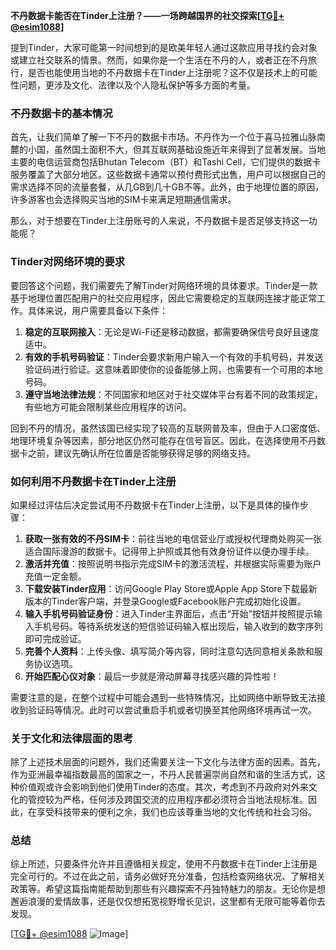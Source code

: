 **不丹数据卡能否在Tinder上注册？——一场跨越国界的社交探索[[TG💪+ @esim1088](https://t.me/s/esim1088)]**

提到Tinder，大家可能第一时间想到的是欧美年轻人通过这款应用寻找约会对象或建立社交联系的情景。然而，如果你是一个生活在不丹的人，或者正在不丹旅行，是否也能使用当地的不丹数据卡在Tinder上注册呢？这不仅是技术上的可能性问题，更涉及文化、法律以及个人隐私保护等多方面的考量。

### 不丹数据卡的基本情况

首先，让我们简单了解一下不丹的数据卡市场。不丹作为一个位于喜马拉雅山脉南麓的小国，虽然国土面积不大，但其互联网基础设施近年来得到了显著发展。当地主要的电信运营商包括Bhutan Telecom（BT）和Tashi Cell，它们提供的数据卡服务覆盖了大部分地区。这些数据卡通常以预付费形式出售，用户可以根据自己的需求选择不同的流量套餐，从几GB到几十GB不等。此外，由于地理位置的原因，许多游客也会选择购买当地的SIM卡来满足短期通信需求。

那么，对于想要在Tinder上注册账号的人来说，不丹数据卡是否足够支持这一功能呢？

### Tinder对网络环境的要求

要回答这个问题，我们需要先了解Tinder对网络环境的具体要求。Tinder是一款基于地理位置匹配用户的社交应用程序，因此它需要稳定的互联网连接才能正常工作。具体来说，用户需要具备以下条件：

1. **稳定的互联网接入**：无论是Wi-Fi还是移动数据，都需要确保信号良好且速度适中。
2. **有效的手机号码验证**：Tinder会要求新用户输入一个有效的手机号码，并发送验证码进行验证。这意味着即使你的设备能够上网，也需要有一个可用的本地号码。
3. **遵守当地法律法规**：不同国家和地区对于社交媒体平台有着不同的政策规定，有些地方可能会限制某些应用程序的访问。

回到不丹的情况，虽然该国已经实现了较高的互联网普及率，但由于人口密度低、地理环境复杂等因素，部分地区仍然可能存在信号盲区。因此，在选择使用不丹数据卡之前，建议先确认所在位置是否能够获得足够的网络支持。

### 如何利用不丹数据卡在Tinder上注册

如果经过评估后决定尝试用不丹数据卡在Tinder上注册，以下是具体的操作步骤：

1. **获取一张有效的不丹SIM卡**：前往当地的电信营业厅或授权代理商处购买一张适合国际漫游的数据卡。记得带上护照或其他有效身份证件以便办理手续。
2. **激活并充值**：按照说明书指示完成SIM卡的激活流程，并根据实际需要为账户充值一定金额。
3. **下载安装Tinder应用**：访问Google Play Store或Apple App Store下载最新版本的Tinder客户端，并登录Google或Facebook账户完成初始化设置。
4. **输入手机号码验证身份**：进入Tinder主界面后，点击“开始”按钮并按照提示输入手机号码。等待系统发送的短信验证码输入框出现后，输入收到的数字序列即可完成验证。
5. **完善个人资料**：上传头像、填写简介等内容，同时注意勾选同意相关条款和服务协议选项。
6. **开始匹配心仪对象**：最后一步就是滑动屏幕寻找感兴趣的异性啦！

需要注意的是，在整个过程中可能会遇到一些特殊情况，比如网络中断导致无法接收到验证码等情况。此时可以尝试重启手机或者切换至其他网络环境再试一次。

### 关于文化和法律层面的思考

除了上述技术层面的问题外，我们还需要关注一下文化与法律方面的因素。首先，作为亚洲最幸福指数最高的国家之一，不丹人民普遍崇尚自然和谐的生活方式，这种价值观或许会影响到他们使用Tinder的态度。其次，考虑到不丹政府对外来文化的管控较为严格，任何涉及跨国交流的应用程序都必须符合当地法规标准。因此，在享受科技带来的便利之余，我们也应该尊重当地的文化传统和社会习俗。

### 总结

综上所述，只要条件允许并且遵循相关规定，使用不丹数据卡在Tinder上注册是完全可行的。不过在此之前，请务必做好充分准备，包括检查网络状况、了解相关政策等。希望这篇指南能帮助到那些有兴趣探索不丹独特魅力的朋友。无论你是想邂逅浪漫的爱情故事，还是仅仅想拓宽视野增长见识，这里都有无限可能等着你去发现。

[[TG💪+ @esim1088](https://t.me/s/esim1088) ![Image](https://i.postimg.cc/4NQfJmqS/Snipaste-2025-05-13-00-14-12.png)]